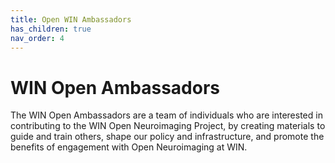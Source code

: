 ```yaml
---
title: Open WIN Ambassadors
has_children: true
nav_order: 4
---
```


# WIN Open Ambassadors
The WIN Open Ambassadors are a team of individuals who are interested in contributing to the WIN Open Neuroimaging Project, by creating materials to guide and train others, shape our policy and infrastructure, and promote the benefits of engagement with Open Neuroimaging at WIN.
